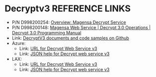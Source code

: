 # Decryptv3 REFERENCE LINKS

- P/N D998200254: [Overview: Magensa Decrypt Service](https://www.magtek.com/content/documentationfiles/d998200254.pdf)
- P/N D998200148: [Magensa Web Service | Decrypt 3.0 Operations | Decrypt 3.0 Programming Manual](https://www.magtek.com/Content/DocumentationFiles/D998200148.pdf)
- Link:  [DecryptV3 documents and code samples on Github](https://github.com/Magensa/Decryptv3/tree/master/)
- Azure:
  - Link: [URL for Decrypt Web Service v3](https://svc72.magensa.net/Decryptv3/Decrypt.svc)
  - Link: [JSON help for Decrypt web service v3](https://svc72.magensa.net/DecryptV3/Decrypt.svc/JSON/help)
- LAX:
  - Link: [URL for Decrypt Web Service v3](https://decrypt.magensa.net/v3/Decrypt.svc)
  - Link: [JSON help for Decrypt web service v3](https://decrypt.magensa.net/V3/Decrypt.svc/JSON/help)
